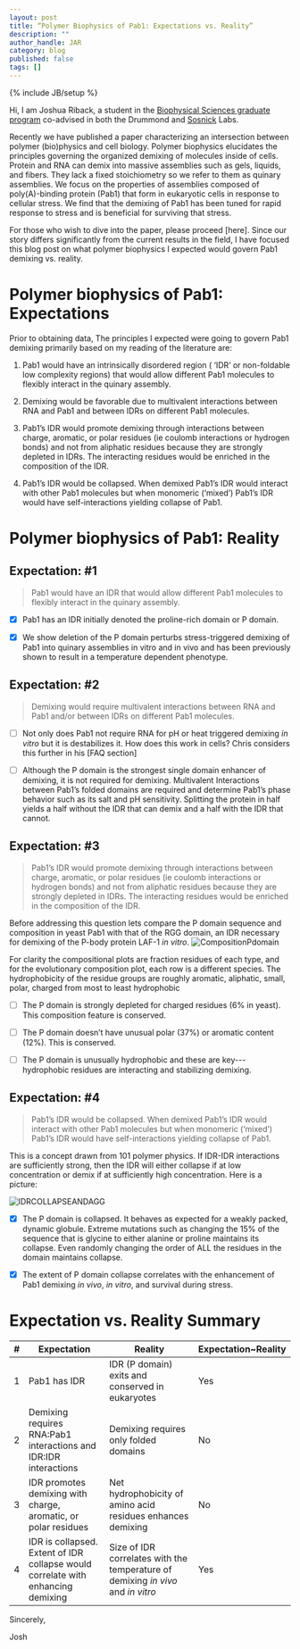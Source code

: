 ---layout: posttitle: “Polymer Biophysics of Pab1: Expectations vs. Reality”description: ""author_handle: JARcategory: blogpublished: falsetags: []---{% include JB/setup %}Hi, I am Joshua Riback, a student in the [Biophysical Sciences graduate program](http://biophysics.uchicago.edu/) co-advised in both the Drummond and [Sosnick]( http://sosnick.uchicago.edu/) Labs. Recently we have published a paper characterizing an intersection between polymer (bio)physics and cell biology. Polymer biophysics elucidates the principles governing the organized demixing of molecules inside of cells. Protein and RNA can demix into massive assemblies such as gels, liquids, and fibers. They lack a fixed stoichiometry so we refer to them as quinary assemblies. We focus on the properties of assemblies composed of poly(A)-binding protein (Pab1) that form in eukaryotic cells in response to cellular stress.  We find that the demixing of Pab1 has been tuned for rapid response to stress and is beneficial for surviving that stress. For those who wish to dive into the paper, please proceed [here]. Since our story differs significantly from the current results in the field, I have focused this blog post on what polymer biophysics I expected would govern Pab1 demixing vs. reality. # Polymer biophysics of Pab1: ExpectationsPrior to obtaining data, The principles I expected were going to govern Pab1 demixing primarily based on my reading of the literature are: 1. Pab1 would have an intrinsically disordered region ( ‘IDR’ or non-foldable low complexity regions) that would allow different Pab1 molecules to flexibly interact in the quinary assembly.2. Demixing would be favorable due to multivalent interactions between RNA and Pab1 and between IDRs on different Pab1 molecules.3. Pab1’s IDR would promote demixing through interactions between charge, aromatic, or polar residues (ie coulomb interactions or hydrogen bonds) and not from aliphatic residues because they are strongly depleted in IDRs. The interacting residues would be enriched in the composition of the IDR.4. Pab1’s IDR would be collapsed. When demixed Pab1’s IDR would interact with other Pab1 molecules but when monomeric (‘mixed’) Pab1’s IDR would have self-interactions yielding collapse of Pab1.# Polymer biophysics of Pab1: Reality## Expectation: #1 > Pab1 would have an IDR that would allow different Pab1 molecules to flexibly interact in the quinary assembly.- [x] Pab1 has an IDR initially denoted the proline-rich domain or P domain. 
- [x] We show deletion of the P domain perturbs stress-triggered demixing of Pab1 into quinary assemblies in vitro and in vivo and has been previously shown to result in a temperature dependent phenotype. ## Expectation: #2> Demixing would require multivalent interactions between RNA and Pab1 and/or between IDRs on different Pab1 molecules.- [ ] Not only does Pab1 not require RNA for pH or heat triggered demixing *in vitro* but it is destabilizes it. How does this work in cells? Chris considers this further in his [FAQ section]- [ ] Although the P domain is the strongest single domain enhancer of demixing, it is not required for demixing. Multivalent Interactions between Pab1’s folded domains are required and determine Pab1’s phase behavior such as its salt and pH sensitivity. Splitting the protein in half yields a half without the IDR that can demix and a half with the IDR that cannot.## Expectation: #3
> Pab1’s IDR would promote demixing through interactions between charge, aromatic, or polar residues (ie coulomb interactions or hydrogen bonds) and not from aliphatic residues because they are strongly depleted in IDRs. The interacting residues would be enriched in the composition of the IDR.Before addressing this question lets compare the P domain sequence and composition in yeast Pab1 with that of the RGG domain, an IDR necessary for demixing of the P-body protein LAF-1 *in vitro*. ![CompositionPdomain](https://github.com/drummondlab/drummondlab.github.io/blob/staging/assets/images/JAR_compositionPDOMandRGGDOM.png)
For clarity the compositional plots are fraction residues of each type, and for the evolutionary composition plot, each row is a different species. The hydrophobicity of the residue groups are roughly aromatic, aliphatic, small, polar, charged from most to least hydrophobic  - [ ] The P domain is strongly depleted for charged residues (6% in yeast). This composition feature is conserved.- [ ] The P domain doesn’t have unusual polar (37%) or aromatic content (12%). This is conserved.- [ ] The P domain is unusually hydrophobic and these are key--- hydrophobic residues are interacting and stabilizing demixing. ## Expectation: #4
> Pab1’s IDR would be collapsed. When demixed Pab1’s IDR would interact with other Pab1 molecules but when monomeric (‘mixed’)  Pab1’s IDR would have self-interactions yielding collapse of Pab1.This is a concept drawn from 101 polymer physics. If IDR-IDR interactions are sufficiently strong, then the IDR will either collapse if at low concentration or demix if at sufficiently high concentration. Here is a picture:
![IDRCOLLAPSEANDAGG](https://github.com/drummondlab/drummondlab.github.io/blob/staging/assets/images/JAR_IDRcollapseANDagg.png)- [x] The P domain is collapsed. It behaves as expected for a weakly packed, dynamic globule. Extreme mutations such as changing the 15% of the sequence that is glycine to either alanine or proline maintains its collapse. Even randomly changing the order of ALL the residues in the domain maintains collapse. 
- [x] The extent of P domain collapse correlates with the enhancement of Pab1 demixing *in vivo*, *in vitro*, and survival during stress.   # Expectation vs. Reality Summary

\#|Expectation|Reality|Expectation~Reality
---|---|---|---
1|Pab1 has IDR | IDR (P domain) exits and conserved in eukaryotes|Yes
2|Demixing requires RNA:Pab1 interactions and IDR:IDR interactions | Demixing requires only folded domains|No 3|IDR promotes demixing with charge, aromatic, or polar residues | Net hydrophobicity of amino acid residues enhances demixing|No4|IDR is collapsed. Extent of IDR collapse would correlate with enhancing demixing|Size of IDR correlates with the temperature of demixing *in vivo* and *in vitro*|YesSincerely,
Josh   